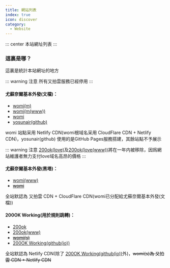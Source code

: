 ```yaml
---
title: 網站列表
index: true
icon: discover
category:
  - Website
---
```


::: center
本站網址列表
:::

### 這裏是哪？

這裏是統計本站網址的地方

::: warning 注意
所有又拍雲服務已經停用
:::

#### 尤蘇奈爾基本外發(文檔)：
 - [womi(m)](https://m.womi.ltd)
 - [womi(m(www))](https://www.m.womi.ltd)
 - [womi](https://womi.ltd)
 - [yosunair(github)](https://yosunair.github.io)

womi 站點采用 Netlify CDN(womi根域名采用 CloudFlare CDN + Netlify CDN)，yosunair(github) 使用的是GitHub Pages服務搭建，其餘站點不予展示

::: warning 注意
[200ok(love)](https://200ok.love)及[200ok(love(www))](https://www.200ok.love)將在一年内被移除，因爲網站維護者無力支付love域名高昂的價格
:::

#### 尤蘇奈爾基本外發(黑塔)：
 - [womi(www)](https://www.womi.ltd)
 - ~~[womi](https://womi.ltd)~~

全站默認為 又拍雲 CDN + CloudFlare CDN(womi已分配給尤蘇奈爾基本外發(文檔))

#### 200OK Working(用於規則跳轉)：
 - [200ok](https://200ok.work)
 - [200ok(www)](https://www.200ok.work)
 - ~~[womi(s)](https://s.womi.ltd)~~
 - [200OK Working(github(io))](https://yosunair.github.io/200OK-Working/)

全站默認為 Netlify CDN(除了 [200OK Working(github(io))](https://yosunair.github.io/200OK-Working/)外)，~~womi(s)為 又拍雲 CDN + Netlify CDN~~

